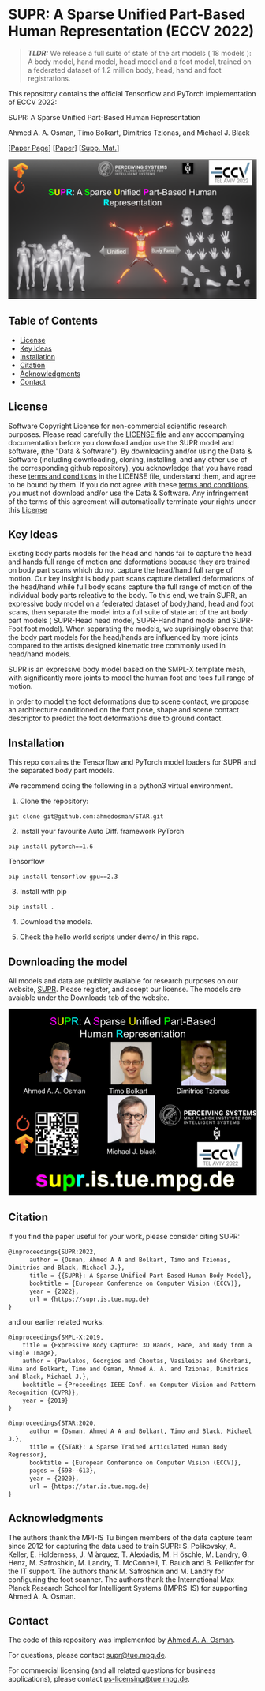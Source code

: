 # SUPR: A Sparse Unified Part-Based Human Representation (ECCV 2022)



> **_TLDR:_**  We release a full suite of state of the art models ( 18 models ): A body model, hand model, head model and a foot model, trained on a federated dataset of 1.2 million body, head, hand and foot registrations. 

This repository contains the official Tensorflow and PyTorch implementation of ECCV 2022:

SUPR: A Sparse Unified Part-Based Human Representation

Ahmed A. A. Osman, Timo Bolkart, Dimitrios Tzionas, and Michael J. Black 


[[Paper Page](https://supr.is.tue.mpg.de)] [[Paper](https://ps.is.mpg.de/uploads_file/attachment/attachment/699/0570_source.pdf)] [[Supp. Mat.](https://ps.is.mpg.de/uploads_file/attachment/attachment/700/0570-supp.pdf)] 

![SUPR Teaser](./images/main.png)


## Table of Contents
  * [License](#license)
  * [Key Ideas](#key-ideas)
  * [Installation](#installation)
  * [Citation](#citation)
  * [Acknowledgments](#acknowledgments)
  * [Contact](#contact)

## License

Software Copyright License for non-commercial scientific research purposes.
Please read carefully the [LICENSE file](https://github.com/ahmedosman/STAR/blob/master/LICENSE) and any accompanying
documentation before you download and/or use the SUPR model and software, (the "Data & Software"). By downloading and/or using the Data & Software (including downloading, cloning, installing, and any other use of the corresponding github repository), you acknowledge that you have read these [terms and conditions](https://github.com/ahmedosman/STAR/blob/master/LICENSE) in the LICENSE file, understand them, and agree to be bound by them. If you do not agree with these [terms and conditions](https://github.com/ahmedosman/STAR/blob/master/LICENSE), you must not download and/or use the Data & Software. Any infringement of the terms of this agreement will automatically terminate your rights under this [License](https://github.com/ahmedosman/STAR/blob/master/LICENSE)


## Key Ideas
Existing body parts models for the head and hands fail to capture the head and hands full range of motion and deformations because they are trained on body part scans which do not capture the head/hand full range of motion. Our key insight is body part scans capture detailed deformations of the head/hand while full body scans capture the full range of motion of the individual body parts releative to the body. To this end, we train SUPR, an expressive body model on a federated dataset of body,hand, head and foot scans, then separate the model into a full suite of state art of the art body part models ( SUPR-Head head model, SUPR-Hand hand model and SUPR-Foot foot model). When separating the models, we suprisingly observe that the body part models for the head/hands are influenced by more joints compared to the artists designed kinematic tree commonly used in head/hand models. 


SUPR is an expressive body model based on the SMPL-X template mesh, with significantly more joints to model the human foot and toes full range of motion. 



In order to model the foot deformations due to scene contact, we propose an architecture conditioned on the foot pose, shape and scene contact descriptor to predict the foot deformations due to ground contact. 


## Installation
 This repo contains the Tensorflow and PyTorch model loaders for SUPR and the separated body part models.

 We recommend doing the following in a python3 virtual environment.

1. Clone the repository: 

```Shell
git clone git@github.com:ahmedosman/STAR.git
```

2. Install your favourite Auto Diff. framework 
PyTorch
```
pip install pytorch==1.6
```

Tensorflow
```
pip install tensorflow-gpu==2.3
```


3. Install with pip
```
pip install .
``` 

4. Download the models. 

5. Check the hello world scripts under demo/ in this repo.  

## Downloading the model

All models and data are publicly avaiable for research purposes on our website, [SUPR](https://supr.is.tue.mpg.de). Please register, and accept our license. The models are avaiable under the Downloads tab of the website. 

![Project Page](./images/project_page.png)




## Citation

If you find the paper useful for your work,  please consider citing SUPR: 

```
@inproceedings{SUPR:2022,
      author = {Osman, Ahmed A A and Bolkart, Timo and Tzionas, Dimitrios and Black, Michael J.},
      title = {{SUPR}: A Sparse Unified Part-Based Human Body Model},
      booktitle = {European Conference on Computer Vision (ECCV)},
      year = {2022},
      url = {https://supr.is.tue.mpg.de}
}   
```


and our earlier related works: 

```
@inproceedings{SMPL-X:2019,
    title = {Expressive Body Capture: 3D Hands, Face, and Body from a Single Image},
    author = {Pavlakos, Georgios and Choutas, Vasileios and Ghorbani, Nima and Bolkart, Timo and Osman, Ahmed A. A. and Tzionas, Dimitrios and Black, Michael J.},
    booktitle = {Proceedings IEEE Conf. on Computer Vision and Pattern Recognition (CVPR)},
    year = {2019}
}
```

```
@inproceedings{STAR:2020,
      author = {Osman, Ahmed A A and Bolkart, Timo and Black, Michael J.},
      title = {{STAR}: A Sparse Trained Articulated Human Body Regressor},
      booktitle = {European Conference on Computer Vision (ECCV)},
      pages = {598--613},
      year = {2020},
      url = {https://star.is.tue.mpg.de}
}    
```

## Acknowledgments

The authors thank the MPI-IS Tu ̈bingen members of the data capture team since 2012 for capturing the data used to train SUPR: S. Polikovsky, A. Keller, E. Holderness, J. M ́arquez, T. Alexiadis, M. H ̈oschle, M. Landry, G. Henz, M. Safroshkin, M. Landry, T. McConnell, T. Bauch and B. Pellkofer for the IT support. The authors thank M. Safroshkin and M. Landry for configuring the foot scanner. The authors thank the International Max Planck Research School for Intelligent Systems (IMPRS-IS) for supporting Ahmed A. A. Osman.


## Contact
The code of this repository was implemented by [Ahmed A. A. Osman](https://ps.is.mpg.de/person/aosman).

For questions, please contact [supr@tue.mpg.de](supr@tue.mpg.de).

For commercial licensing (and all related questions for business applications), please contact [ps-licensing@tue.mpg.de](ps-licensing@tue.mpg.de).
